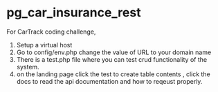 # pg_car_insurance_rest
For CarTrack coding challenge,

1. Setup a virtual host 
2. Go to config/env.php change the value of URL to your domain name
3. There is a test.php file where you can test crud functionality of the system.
4. on the landing page click the test to create table contents , click the docs to read the api documentation and how to reqeust properly.
